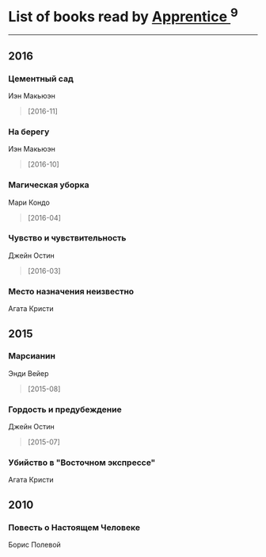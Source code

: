 # List of books read by [Apprentice ](http://vk.com/id52821952)<sup>9</sup>
---

## 2016

### Цементный сад
Иэн Макьюэн
> [2016-11] 


### На берегу
Иэн Макьюэн
> [2016-10] 


### Магическая уборка
Мари Кондо
> [2016-04] 


### Чувство и чувствительность
Джейн Остин
> [2016-03] 


### Место назначения неизвестно
Агата Кристи



## 2015

### Марсианин
Энди Вейер
> [2015-08] 


### Гордость и предубеждение
Джейн Остин
> [2015-07] 


### Убийство в "Восточном экспрессе"
Агата Кристи



## 2010

### Повесть о Настоящем Человеке
Борис Полевой



